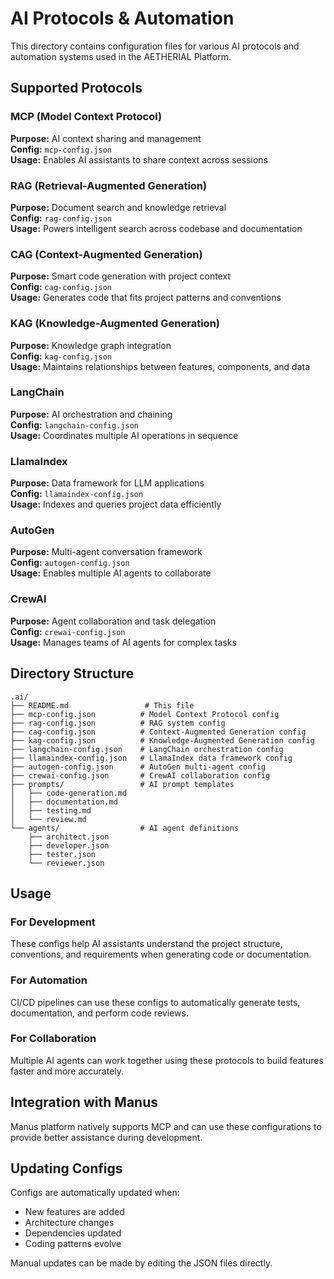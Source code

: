 # AI Protocols & Automation

This directory contains configuration files for various AI protocols and automation systems used in the AETHERIAL Platform.

## Supported Protocols

### MCP (Model Context Protocol)
**Purpose:** AI context sharing and management  
**Config:** `mcp-config.json`  
**Usage:** Enables AI assistants to share context across sessions

### RAG (Retrieval-Augmented Generation)
**Purpose:** Document search and knowledge retrieval  
**Config:** `rag-config.json`  
**Usage:** Powers intelligent search across codebase and documentation

### CAG (Context-Augmented Generation)
**Purpose:** Smart code generation with project context  
**Config:** `cag-config.json`  
**Usage:** Generates code that fits project patterns and conventions

### KAG (Knowledge-Augmented Generation)
**Purpose:** Knowledge graph integration  
**Config:** `kag-config.json`  
**Usage:** Maintains relationships between features, components, and data

### LangChain
**Purpose:** AI orchestration and chaining  
**Config:** `langchain-config.json`  
**Usage:** Coordinates multiple AI operations in sequence

### LlamaIndex
**Purpose:** Data framework for LLM applications  
**Config:** `llamaindex-config.json`  
**Usage:** Indexes and queries project data efficiently

### AutoGen
**Purpose:** Multi-agent conversation framework  
**Config:** `autogen-config.json`  
**Usage:** Enables multiple AI agents to collaborate

### CrewAI
**Purpose:** Agent collaboration and task delegation  
**Config:** `crewai-config.json`  
**Usage:** Manages teams of AI agents for complex tasks

## Directory Structure

```
.ai/
├── README.md                 # This file
├── mcp-config.json          # Model Context Protocol config
├── rag-config.json          # RAG system config
├── cag-config.json          # Context-Augmented Generation config
├── kag-config.json          # Knowledge-Augmented Generation config
├── langchain-config.json    # LangChain orchestration config
├── llamaindex-config.json   # LlamaIndex data framework config
├── autogen-config.json      # AutoGen multi-agent config
├── crewai-config.json       # CrewAI collaboration config
├── prompts/                 # AI prompt templates
│   ├── code-generation.md
│   ├── documentation.md
│   ├── testing.md
│   └── review.md
└── agents/                  # AI agent definitions
    ├── architect.json
    ├── developer.json
    ├── tester.json
    └── reviewer.json
```

## Usage

### For Development
These configs help AI assistants understand the project structure, conventions, and requirements when generating code or documentation.

### For Automation
CI/CD pipelines can use these configs to automatically generate tests, documentation, and perform code reviews.

### For Collaboration
Multiple AI agents can work together using these protocols to build features faster and more accurately.

## Integration with Manus

Manus platform natively supports MCP and can use these configurations to provide better assistance during development.

## Updating Configs

Configs are automatically updated when:
- New features are added
- Architecture changes
- Dependencies updated
- Coding patterns evolve

Manual updates can be made by editing the JSON files directly.

